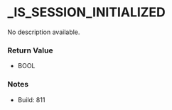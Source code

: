 # _IS_SESSION_INITIALIZED

No description available.

### Return Value
* BOOL

### Notes
* Build: 811

